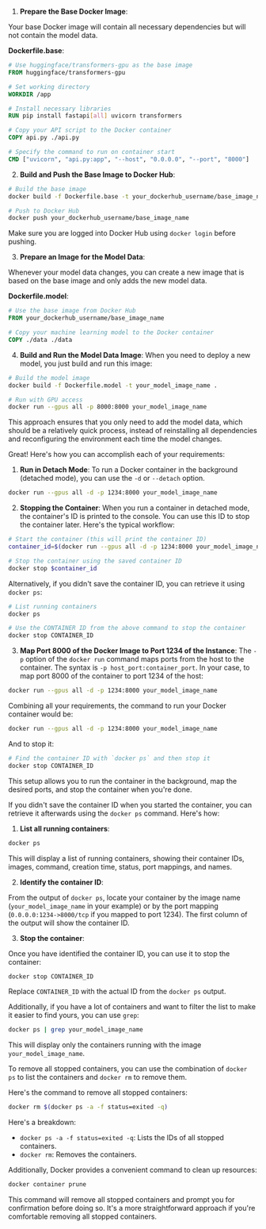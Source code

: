 1. **Prepare the Base Docker Image**:

Your base Docker image will contain all necessary dependencies but will not contain the model data.

**Dockerfile.base**:
```Dockerfile
# Use huggingface/transformers-gpu as the base image
FROM huggingface/transformers-gpu

# Set working directory
WORKDIR /app

# Install necessary libraries
RUN pip install fastapi[all] uvicorn transformers

# Copy your API script to the Docker container
COPY api.py ./api.py

# Specify the command to run on container start
CMD ["uvicorn", "api.py:app", "--host", "0.0.0.0", "--port", "8000"]
```

2. **Build and Push the Base Image to Docker Hub**:
```bash
# Build the base image
docker build -f Dockerfile.base -t your_dockerhub_username/base_image_name .

# Push to Docker Hub
docker push your_dockerhub_username/base_image_name
```

Make sure you are logged into Docker Hub using `docker login` before pushing.

3. **Prepare an Image for the Model Data**:

Whenever your model data changes, you can create a new image that is based on the base image and only adds the new model data.

**Dockerfile.model**:
```Dockerfile
# Use the base image from Docker Hub
FROM your_dockerhub_username/base_image_name

# Copy your machine learning model to the Docker container
COPY ./data ./data
```

4. **Build and Run the Model Data Image**:
When you need to deploy a new model, you just build and run this image:

```bash
# Build the model image
docker build -f Dockerfile.model -t your_model_image_name .

# Run with GPU access
docker run --gpus all -p 8000:8000 your_model_image_name
```

This approach ensures that you only need to add the model data, which should be a relatively quick process, instead of reinstalling all dependencies and reconfiguring the environment each time the model changes.


Great! Here's how you can accomplish each of your requirements:

1. **Run in Detach Mode**:
To run a Docker container in the background (detached mode), you can use the `-d` or `--detach` option.

```bash
docker run --gpus all -d -p 1234:8000 your_model_image_name
```

2. **Stopping the Container**:
When you run a container in detached mode, the container's ID is printed to the console. You can use this ID to stop the container later. Here's the typical workflow:

```bash
# Start the container (this will print the container ID)
container_id=$(docker run --gpus all -d -p 1234:8000 your_model_image_name)

# Stop the container using the saved container ID
docker stop $container_id
```

Alternatively, if you didn't save the container ID, you can retrieve it using `docker ps`:

```bash
# List running containers
docker ps

# Use the CONTAINER ID from the above command to stop the container
docker stop CONTAINER_ID
```

3. **Map Port 8000 of the Docker Image to Port 1234 of the Instance**:
The `-p` option of the `docker run` command maps ports from the host to the container. The syntax is `-p host_port:container_port`. In your case, to map port 8000 of the container to port 1234 of the host:

```bash
docker run --gpus all -d -p 1234:8000 your_model_image_name
```

Combining all your requirements, the command to run your Docker container would be:

```bash
docker run --gpus all -d -p 1234:8000 your_model_image_name
```

And to stop it:

```bash
# Find the container ID with `docker ps` and then stop it
docker stop CONTAINER_ID
```

This setup allows you to run the container in the background, map the desired ports, and stop the container when you're done.



If you didn't save the container ID when you started the container, you can retrieve it afterwards using the `docker ps` command. Here's how:

1. **List all running containers**:

```bash
docker ps
```

This will display a list of running containers, showing their container IDs, images, command, creation time, status, port mappings, and names. 

2. **Identify the container ID**:

From the output of `docker ps`, locate your container by the image name (`your_model_image_name` in your example) or by the port mapping (`0.0.0.0:1234->8000/tcp` if you mapped to port 1234). The first column of the output will show the container ID.

3. **Stop the container**:

Once you have identified the container ID, you can use it to stop the container:

```bash
docker stop CONTAINER_ID
```

Replace `CONTAINER_ID` with the actual ID from the `docker ps` output.

Additionally, if you have a lot of containers and want to filter the list to make it easier to find yours, you can use `grep`:

```bash
docker ps | grep your_model_image_name
```

This will display only the containers running with the image `your_model_image_name`.


To remove all stopped containers, you can use the combination of `docker ps` to list the containers and `docker rm` to remove them.

Here's the command to remove all stopped containers:

```bash
docker rm $(docker ps -a -f status=exited -q)
```

Here's a breakdown:

- `docker ps -a -f status=exited -q`: Lists the IDs of all stopped containers.
- `docker rm`: Removes the containers.

Additionally, Docker provides a convenient command to clean up resources:

```bash
docker container prune
```

This command will remove all stopped containers and prompt you for confirmation before doing so. It's a more straightforward approach if you're comfortable removing all stopped containers.